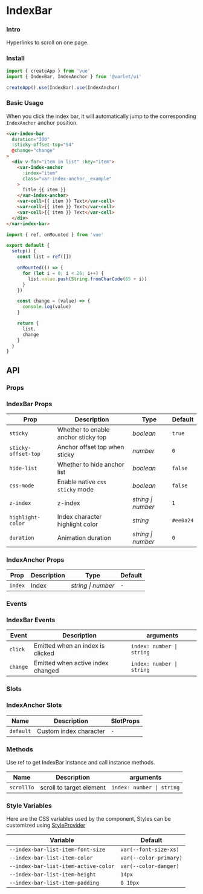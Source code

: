 # IndexBar

### Intro

Hyperlinks to scroll on one page.

### Install

```js
import { createApp } from 'vue'
import { IndexBar, IndexAnchor } from '@varlet/ui'

createApp().use(IndexBar).use(IndexAnchor)
```

### Basic Usage

When you click the index bar, it will automatically jump to the corresponding `IndexAnchor` anchor position.

```html
<var-index-bar
  duration="300"
  :sticky-offset-top="54"
  @change="change"
>
  <div v-for="item in list" :key="item">
    <var-index-anchor 
      :index="item" 
      class="var-index-anchor__example"
    > 
      Title {{ item }} 
    </var-index-anchor>
    <var-cell>{{ item }} Text</var-cell>
    <var-cell>{{ item }} Text</var-cell>
    <var-cell>{{ item }} Text</var-cell>
  </div>
</var-index-bar>
```
```javascript
import { ref, onMounted } from 'vue'

export default {
  setup() {
    const list = ref([])

    onMounted(() => {
      for (let i = 0; i < 26; i++) {
        list.value.push(String.fromCharCode(65 + i))
      }
    })

    const change = (value) => {
      console.log(value)
    }

    return {
      list,
      change
    }
  }
}
```

## API

### Props

### IndexBar Props

| Prop | Description | Type | Default |
| ----- | -------------- | -------- | ---------- |
| `sticky` | Whether to enable anchor sticky top | _boolean_ | `true` |
| `sticky-offset-top` | Anchor offset top when sticky | _number_ | `0` |
| `hide-list` | Whether to hide anchor list | _boolean_ | `false` |
| `css-mode` | Enable native `css sticky` mode | _boolean_ | `false` |
| `z-index` | z-index | _string \| number_ | `1` |
| `highlight-color` | Index character highlight color | _string_ | `#ee0a24` |
| `duration` | Animation duration | _string \| number_ | `0` |

### IndexAnchor Props

| Prop | Description | Type | Default |
| ----- | -------------- | -------- | ---------- |
| `index` | Index | _string \| number_ | `-` |

### Events

### IndexBar Events

| Event | Description | arguments |
| ----- | -------------- | -------- |
| `click` | Emitted when an index is clicked | `index: number \| string` |
| `change` | Emitted when active index changed	| `index: number \| string` |

### Slots

### IndexAnchor Slots

| Name | Description | SlotProps |
| --- | --- | --- |
| `default` | Custom index character | `-` |

### Methods
Use ref to get IndexBar instance and call instance methods.

| Name | Description	 | arguments |
| ---- | ------- | -------- |
| `scrollTo` | scroll to target element	 | `index: number \| string` |

### Style Variables
Here are the CSS variables used by the component, Styles can be customized using [StyleProvider](#/en-US/style-provider)

| Variable | Default |
| --- | --- |
| `--index-bar-list-item-font-size` | `var(--font-size-xs)` |
| `--index-bar-list-item-color` | `var(--color-primary)` |
| `--index-bar-list-item-active-color` | `var(--color-danger)` |
| `--index-bar-list-item-height` | `14px` |
| `--index-bar-list-item-padding` | `0 10px` |
